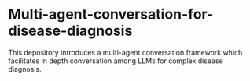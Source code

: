 # Multi-agent-conversation-for-disease-diagnosis
This depository introduces a multi-agent conversation framework which facilitates in depth conversation among LLMs for complex disease diagnosis.

